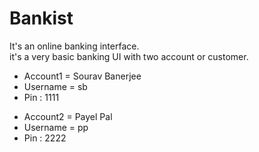 # Bankist

<p>It's an online banking interface.<br>it's a very basic banking UI with two account or customer. </p>
<ul>
  <li>Account1 = Sourav Banerjee</li>
  <li> Username = sb</li>
  <li>Pin : 1111</li>
</ul>
<ul>
  <li>Account2 = Payel Pal</li>
  <li> Username = pp</li>
  <li>Pin : 2222</li>
</ul>
